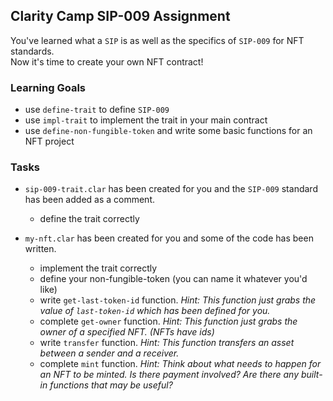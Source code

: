 ## Clarity Camp SIP-009 Assignment

You've learned what a `SIP` is as well as the specifics of `SIP-009` for NFT standards. <br>
Now it's time to create your own NFT contract!

### Learning Goals

- use `define-trait` to define `SIP-009`
- use `impl-trait` to implement the trait in your main contract
- use `define-non-fungible-token` and write some basic functions for an NFT project

### Tasks

- `sip-009-trait.clar` has been created for you and the `SIP-009` standard has been added as a comment.
  - define the trait correctly

- `my-nft.clar` has been created for you and some of the code has been written.
  - implement the trait correctly
  - define your non-fungible-token (you can name it whatever you'd like)
  - write `get-last-token-id` function. *Hint: This function just grabs the value of `last-token-id` which has been defined for you.*
  - complete `get-owner` function. *Hint: This function just grabs the owner of a specified NFT. (NFTs have ids)*
  - write `transfer` function. *Hint: This function transfers an asset between a sender and a receiver.*
  - complete `mint` function. *Hint: Think about what needs to happen for an NFT to be minted. Is there payment involved? Are there any built-in functions that may be useful?*